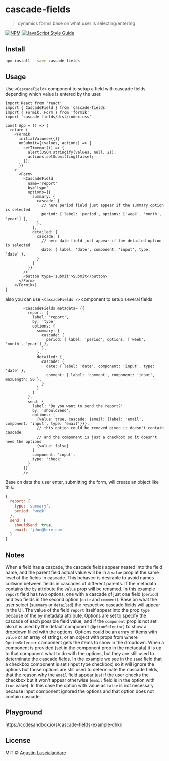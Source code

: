 # cascade-fields

> dynamics forms base on what user is selecting/entering

[![NPM](https://img.shields.io/npm/v/cascade-fields.svg)](https://www.npmjs.com/package/cascade-fields) [![JavaScript Style Guide](https://img.shields.io/badge/code_style-standard-brightgreen.svg)](https://standardjs.com)

## Install

```bash
npm install --save cascade-fields
```

## Usage

Use `<CascadeField>` component to setup a field with cascade fields depending which value is entered by the user.

```tsx
import React from 'react'
import { CascadeField } from 'cascade-fields'
import { Formik, Form } from 'formik'
import 'cascade-fields/dist/index.css'

const App = () => {
  return (
    <Formik
      initialValues={{}}
      onSubmit={(values, actions) => {
        setTimeout(() => {
          alert(JSON.stringify(values, null, 2));
          actions.setSubmitting(false);
        });
      }}
    >
      <Form>
        <CascadeField
          name='report'
          by='type'
          options={{
            summary: {
              cascade: {
                // here period field just appear if the summary option is selected
                period: { label: 'period', options: ['week', 'month', 'year'] },
              },
            },
            detailed: {
              cascade: {
                // here date field just appear if the detailed option is selected
                date: { label: 'date', component: 'input', type: 'date' },
              }
            }
          }}
        />
        <button type='submit'>Submit</button>
      </Form>
    </Formik>)
}
```

also you can use `<CascadeFields />` component to setup several fields

```tsx
        <CascadeFields metadata= {{
          report: {
            label: 'report',
            by: 'type'
            options: {
              summary: {
                cascade: {
                  period: { label: 'period', options: ['week', 'month', 'year'] },
                },
              },
              detailed: {
                cascade: {
                  date: { label: 'date', component: 'input', type: 'date' },
                  comment: { label: 'comment', component: 'input', maxLength: 50 },
                }
              }
            }
          },
          send: {
            label: 'Do you want to send the report?'
            by: 'shouldSend',
            options: [
              {value: true, cascade: {email: {label: 'email', component: 'input', type: 'email'}}},
              // this option could be removed given it doesn't contain cascade
              // and the component is just a checkbox so it doesn't need the options
              {value: false}
            ]
            component: 'input',
            type: 'check'
          }
        }}
        />
```

Base on data the user enter, submitting the form, will create an object like this:

```js
{
  report: {
    type: 'summary',
    period: 'week'
  },
  send: {
    shouldSend: true,
    email: 'jdoe@here.com'
  }
}
```

## Notes

When a field has a cascade, the cascade fields appear nested into the field name, and the parent field actual value will be in a `value` prop at the same level of the fields in cascade. This behavior is desirable to avoid names collision between fields in cascades of different parents. If the metadata contains the `by` attribute the `value` prop will be renamed. In this example `report` field has two options, one with a cascade of just one field (`period`) and two fields in the second option (`date` and `comment`). Base on what the user select (`summary` or `detailed`) the respective cascade fields will appear in the UI. The value of the field `report` itself appear into the prop `type` because of the `by` metadata attribute. 
Options are set to specify the cascade of each possible field value, and if the `component` prop is not set also it is used by the default component (`OptionSelector`) to show a dropdown filled with the options. Options could be an array of items with `value` or an array of strings, or an object with props from where `OptionSelector` component gets the items to show in the dropdown. When a component is provided (set in the component prop in the metadata) it is up to that component what to do with the options, but they are still used to determinate the cascade fields. In the example we see in the `send` field that a checkbox component is set (input type checkbox) so it will ignore the options but those options are still used to determinate the cascade fields, that the reason why the `email` field appear just if the user checks the checkbox but it won't appear otherwise (`email` field is in the option with `true` value). In this case the option with value as `false` is not necessary because input component ignored the options and that option does not contain cascade.


## Playground

https://codesandbox.io/s/cascade-fields-example-dhkri


## License

MIT © [Agustin Lascialandare](https://github.com/yaplas)
